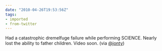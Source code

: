 ```yaml
---
date: "2010-04-26T19:53:56Z"
tags:
- imported
- from-twitter
---
```

Had a catastrophic dremelfuge failure while performing SCIENCE. Nearly lost the ability to father children. Video soon. \(via [@jonty](/twitter/#/jonty)\)
